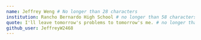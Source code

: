 ```yaml
---
name: Jeffrey Weng # No longer than 28 characters
institution: Rancho Bernardo High School # no longer than 58 characters
quote: I'll leave tomorrow's problems to tomorrow's me. # no longer than 100 characters, avoid using quotes(") to guarantee the format remains the same.
github_user: JeffreyW2468
---
```

